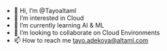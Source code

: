 - 👋 Hi, I’m @Tayoaltaml
- 👀 I’m interested in Cloud
- 🌱 I’m currently learning AI & ML
- 💞️ I’m looking to collaborate on Cloud Environments
- 📫 How to reach me tayo.adekoya@altaml.com

<!---
Tayoaltaml/Tayoaltaml is a ✨ special ✨ repository because its `README.md` (this file) appears on your GitHub profile.
You can click the Preview link to take a look at your changes.
--->
